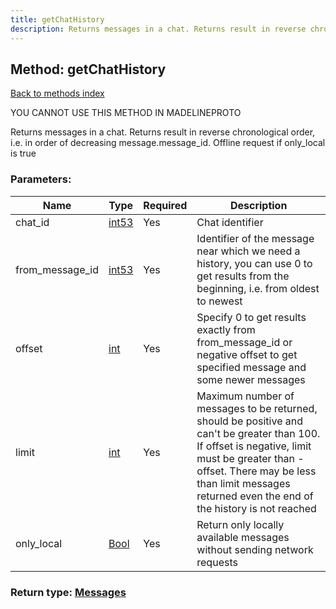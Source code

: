 ```yaml
---
title: getChatHistory
description: Returns messages in a chat. Returns result in reverse chronological order, i.e. in order of decreasing message.message_id. Offline request if only_local is true
---
```

## Method: getChatHistory  
[Back to methods index](index.md)


YOU CANNOT USE THIS METHOD IN MADELINEPROTO


Returns messages in a chat. Returns result in reverse chronological order, i.e. in order of decreasing message.message_id. Offline request if only_local is true

### Parameters:

| Name     |    Type       | Required | Description |
|----------|---------------|----------|-------------|
|chat\_id|[int53](../types/int53.md) | Yes|Chat identifier|
|from\_message\_id|[int53](../types/int53.md) | Yes|Identifier of the message near which we need a history, you can use 0 to get results from the beginning, i.e. from oldest to newest|
|offset|[int](../types/int.md) | Yes|Specify 0 to get results exactly from from_message_id or negative offset to get specified message and some newer messages|
|limit|[int](../types/int.md) | Yes|Maximum number of messages to be returned, should be positive and can't be greater than 100. If offset is negative, limit must be greater than -offset. There may be less than limit messages returned even the end of the history is not reached|
|only\_local|[Bool](../types/Bool.md) | Yes|Return only locally available messages without sending network requests|


### Return type: [Messages](../types/Messages.md)

